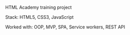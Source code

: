
HTML Academy training project

Stack: HTML5, CSS3, JavaScript

Worked with: OOP, MVP, SPA, Service workers, REST API
